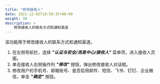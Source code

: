 ```yaml
---
title: "修改接收人"
date: 2021-12-02T18:59:37+08:00
weight: 30
description: >
    修改接收人的联系方式和通知渠道
---
```


该功能用于修改接收人的联系方式和通知渠道。

1. 在左侧导航栏，选择 **_"认证与安全/消息中心/接收人"_** 菜单项，进入接收人页面。
2. 单击接收人右侧操作列 **_"修改"_** 按钮，弹出修改接收人对话框。
2. 修改用户的手机号、邮箱账号、是否启用邮件、短信、飞书、钉钉、企业微信，单击 **_"确定"_** 按钮。